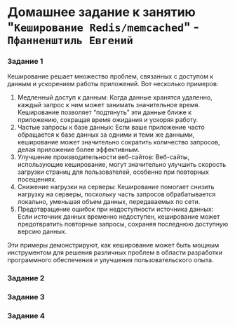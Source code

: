 # Домашнее задание к занятию "`Кеширование Redis/memcached`" - `Пфанненштиль Евгений`


### Задание 1

Кеширование решает множество проблем, связанных с доступом к данным и ускорением работы приложений. Вот несколько примеров:

1. Медленный доступ к данным: Когда данные хранятся удаленно, каждый запрос к ним может занимать значительное время. Кеширование позволяет “подтянуть” эти данные ближе к приложению, сокращая время ожидания и ускоряя работу.
2. Частые запросы к базе данных: Если ваше приложение часто обращается к базе данных за одними и теми же данными, кеширование может значительно сократить количество запросов, делая приложение более эффективным.
3. Улучшение производительности веб-сайтов: Веб-сайты, использующие кеширование, могут значительно улучшить скорость загрузки страниц для пользователей, особенно при повторных посещениях.
4. Снижение нагрузки на серверы: Кеширование помогает снизить нагрузку на серверы, поскольку часть запросов обрабатывается локально, уменьшая объем данных, передаваемых по сети.
5. Предотвращение ошибок при недоступности источника данных: Если источник данных временно недоступен, кеширование может предотвратить повторные запросы, сохраняя последнюю доступную версию данных.

Эти примеры демонстрируют, как кеширование может быть мощным инструментом для решения различных проблем в области разработки программного обеспечения и улучшения пользовательского опыта.

### Задание 2 



### Задание 3

### Задание 4


